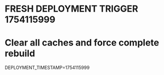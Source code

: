 # FRESH DEPLOYMENT TRIGGER 1754115999
# Clear all caches and force complete rebuild
DEPLOYMENT_TIMESTAMP=1754115999
